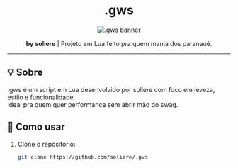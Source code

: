 <h1 align="center">.gws</h1>

<p align="center">
  <img src="https://imgur.com/rU1HyW5.png" alt=".gws banner">
</p>

<p align="center">
  <b>by soliere</b> | Projeto em Lua feito pra quem manja dos paranauê.
</p>

---

## 💡 Sobre

.gws é um script em Lua desenvolvido por soliere com foco em leveza, estilo e funcionalidade.  
Ideal pra quem quer performance sem abrir mão do swag.

## 🚀 Como usar

1. Clone o repositório:
   ```bash
   git clone https://github.com/soliere/.gws
